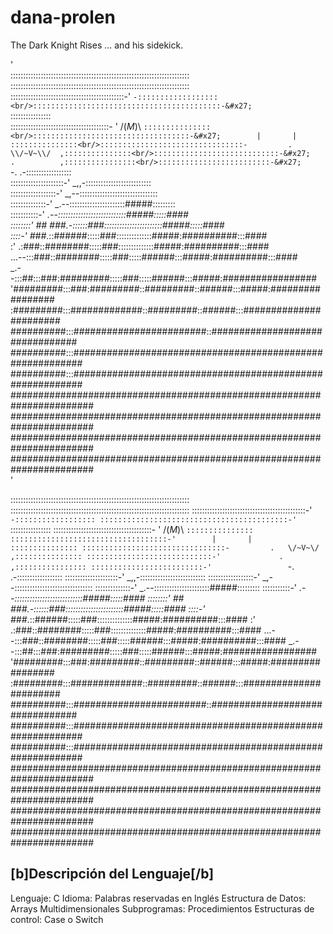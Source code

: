 dana-prolen
===========

The Dark Knight Rises ... and his sidekick.


'<br/>:::::::::::::::::::::::::::::::::::::::::::::::::::::::::::::::::::::::<br/>:::::::::::::::::::::::::::::::::::::::::::::::::::::::::::::::::::::::<br/>:::::::::::::::::::::::::::::::::::::::::::::-&#x27;    `-::::::::::::::::::<br/>::::::::::::::::::::::::::::::::::::::::::-&#x27;          `::::::::::::::::<br/>:::::::::::::::::::::::::::::::::::::::-  &#x27;   /(_M_)\\  `:::::::::::::::<br/>:::::::::::::::::::::::::::::::::::-&#x27;        |       |  :::::::::::::::<br/>::::::::::::::::::::::::::::::::-         .   \\/~V~\\/  ,:::::::::::::::<br/>::::::::::::::::::::::::::::-&#x27;             .          ,::::::::::::::::<br/>:::::::::::::::::::::::::-&#x27;                 `-.    .-::::::::::::::::::<br/>:::::::::::::::::::::-&#x27;                  _,,-::::::::::::::::::::::::::<br/>::::::::::::::::::-&#x27;                _,--:::::::::::::::::::::::::::::::<br/>::::::::::::::-&#x27;               _.--::::::::::::::::::::::#####:::::::::<br/>:::::::::::-&#x27;             _.--:::::::::::::::::::::::::::#####:::::####<br/>::::::::&#x27;    ##     ###.-::::::###:::::::::::::::::::::::#####:::::####<br/>::::-&#x27;       ###_.::######:::::###::::::::::::::#####:##########:::####<br/>:&#x27;         .:###::########:::::###::::::::::::::#####:##########:::####<br/>     ...--:::###::########:::::###:::::######:::#####:##########:::####<br/> _.--:::##:::###:#########:::::###:::::######:::#####:#################<br/>&#x27;#########:::###:#########::#########::######:::#####:#################<br/>:#########:::#############::#########::######:::#######################<br/>##########:::########################::################################<br/>##########:::##########################################################<br/>##########:::##########################################################<br/>#######################################################################<br/>#######################################################################<br/>#######################################################################<br/>#######################################################################<br/>'


:::::::::::::::::::::::::::::::::::::::::::::::::::::::::::::::::::::::
:::::::::::::::::::::::::::::::::::::::::::::::::::::::::::::::::::::::
:::::::::::::::::::::::::::::::::::::::::::::-'    `-::::::::::::::::::
::::::::::::::::::::::::::::::::::::::::::-'          `::::::::::::::::
:::::::::::::::::::::::::::::::::::::::-  '   /(_M_)\  `:::::::::::::::
:::::::::::::::::::::::::::::::::::-'        |       |  :::::::::::::::
::::::::::::::::::::::::::::::::-         .   \/~V~\/  ,:::::::::::::::
::::::::::::::::::::::::::::-'             .          ,::::::::::::::::
:::::::::::::::::::::::::-'                 `-.    .-::::::::::::::::::
:::::::::::::::::::::-'                  _,,-::::::::::::::::::::::::::
::::::::::::::::::-'                _,--:::::::::::::::::::::::::::::::
::::::::::::::-'               _.--::::::::::::::::::::::#####:::::::::
:::::::::::-'             _.--:::::::::::::::::::::::::::#####:::::####
::::::::'    ##     ###.-::::::###:::::::::::::::::::::::#####:::::####
::::-'       ###_.::######:::::###::::::::::::::#####:##########:::####
:'         .:###::########:::::###::::::::::::::#####:##########:::####
     ...--:::###::########:::::###:::::######:::#####:##########:::####
 _.--:::##:::###:#########:::::###:::::######:::#####:#################
'#########:::###:#########::#########::######:::#####:#################
:#########:::#############::#########::######:::#######################
##########:::########################::################################
##########:::##########################################################
##########:::##########################################################
#######################################################################
#######################################################################
#######################################################################
#######################################################################

[b]Descripción del Lenguaje[/b]
------------------------
Lenguaje: C
Idioma: Palabras reservadas en Inglés
Estructura de Datos: Arrays Multidimensionales
Subprogramas: Procedimientos
Estructuras de control: Case o Switch

